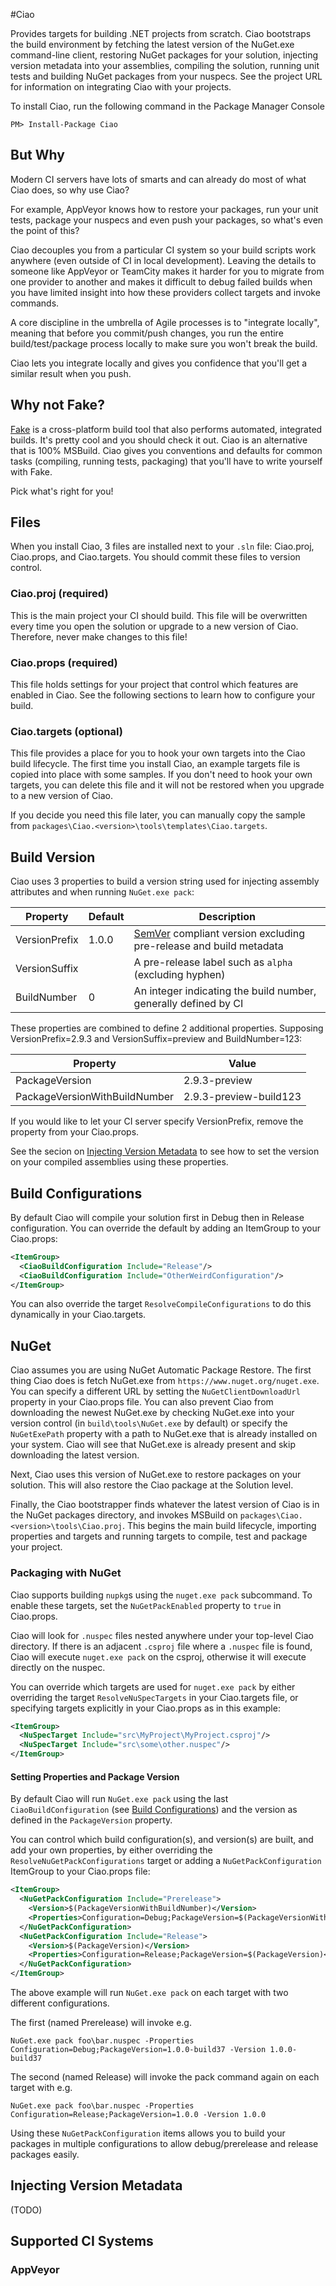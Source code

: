 #Ciao

Provides targets for building .NET projects from scratch. Ciao bootstraps the build environment
by fetching the latest version of the NuGet.exe command-line client, restoring NuGet packages
for your solution, injecting version metadata into your assemblies, compiling the solution,
running unit tests and building NuGet packages from your nuspecs. See the project URL
for information on integrating Ciao with your projects.

To install Ciao, run the following command in the Package Manager Console

```
PM> Install-Package Ciao
```

## But Why

Modern CI servers have lots of smarts and can already do most of what Ciao does, so why use Ciao?

For example, AppVeyor knows how to restore your packages, run your unit tests, package your nuspecs and
even push your packages, so what's even the point of this?

Ciao decouples you from a particular CI system so your build scripts work anywhere (even outside of CI
in local development). Leaving the details to someone like AppVeyor or TeamCity makes it harder for you
to migrate from one provider to another and makes it difficult to debug failed builds when you have limited
insight into how these providers collect targets and invoke commands.

A core discipline in the umbrella of Agile processes is to "integrate locally", meaning that before you
commit/push changes, you run the entire build/test/package process locally to make sure you won't break
the build.

Ciao lets you integrate locally and gives you confidence that you'll get a similar result when you push.

## Why not Fake?

[Fake](http://fsharp.github.io/FAKE/) is a cross-platform build tool that also performs automated, integrated
builds. It's pretty cool and you should check it out. Ciao is an alternative that is 100% MSBuild. Ciao gives
you conventions and defaults for common tasks (compiling, running tests, packaging) that you'll have to write
yourself with Fake.

Pick what's right for you!

## Files

When you install Ciao, 3 files are installed next to your `.sln` file: Ciao.proj, Ciao.props, and Ciao.targets.
You should commit these files to version control.

### Ciao.proj (required)

This is the main project your CI should build. This file will be overwritten every time
you open the solution or upgrade to a new version of Ciao. Therefore, never make
changes to this file!

### Ciao.props (required)

This file holds settings for your project that control which features are enabled in Ciao.
See the following sections to learn how to configure your build.

### Ciao.targets (optional)

This file provides a place for you to hook your own targets into the Ciao build lifecycle.
The first time you install Ciao, an example targets file is copied into place with some
samples. If you don't need to hook your own targets, you can delete this file and it will
not be restored when you upgrade to a new version of Ciao.

If you decide you need this file later, you can manually copy the sample from `packages\Ciao.<version>\tools\templates\Ciao.targets`.

## Build Version

Ciao uses 3 properties to build a version string used for injecting assembly attributes and when
running `NuGet.exe pack`:

Property      | Default | Description
--------      | ------- | -----------
VersionPrefix | 1.0.0   | [SemVer](http://semver.org/) compliant version excluding pre-release and build metadata
VersionSuffix |         | A pre-release label such as `alpha` (excluding hyphen)
BuildNumber   | 0       | An integer indicating the build number, generally defined by CI

These properties are combined to define 2 additional properties. Supposing VersionPrefix=2.9.3 and
VersionSuffix=preview and BuildNumber=123:

Property      | Value
--------      | -----
PackageVersion| 2.9.3-preview
PackageVersionWithBuildNumber| 2.9.3-preview-build123

If you would like to let your CI server specify VersionPrefix, remove the property from
your Ciao.props.

See the secion on [Injecting Version Metadata](#injecting-version-metadata) to see how to
set the version on your compiled assemblies using these properties.

## Build Configurations

By default Ciao will compile your solution first in Debug then in Release configuration.
You can override the default by adding an ItemGroup to your Ciao.props:

```xml
<ItemGroup>
  <CiaoBuildConfiguration Include="Release"/>
  <CiaoBuildConfiguration Include="OtherWeirdConfiguration"/>
</ItemGroup>
```

You can also override the target `ResolveCompileConfigurations` to do this dynamically in your
Ciao.targets.

## NuGet

Ciao assumes you are using NuGet Automatic Package Restore. The first thing Ciao does is
fetch NuGet.exe from `https://www.nuget.org/nuget.exe`. You can specify a different URL by
setting the `NuGetClientDownloadUrl` property in your Ciao.props file. You can also prevent
Ciao from downloading the newest NuGet.exe by checking NuGet.exe into your version control
(in `build\tools\NuGet.exe` by default) or specify the `NuGetExePath` property with a path
to NuGet.exe that is already installed on your system. Ciao will see that NuGet.exe is already
present and skip downloading the latest version.

Next, Ciao uses this version of NuGet.exe to restore packages on your solution. This will also
restore the Ciao package at the Solution level.

Finally, the Ciao bootstrapper finds whatever the latest version of Ciao is in the NuGet packages
directory, and invokes MSBuild on `packages\Ciao.<version>\tools\Ciao.proj`. This begins the main
build lifecycle, importing properties and targets and running targets to compile, test and package
your project.

### Packaging with NuGet

Ciao supports building `nupkg`s using the `nuget.exe pack` subcommand. To enable these targets,
set the `NuGetPackEnabled` property to `true` in Ciao.props.

Ciao will look for `.nuspec` files nested anywhere under your top-level Ciao directory. If there
is an adjacent `.csproj` file where a `.nuspec` file is found, Ciao will execute `nuget.exe pack`
on the csproj, otherwise it will execute directly on the nuspec.

You can override which targets are used for `nuget.exe pack` by either overriding the target
`ResolveNuSpecTargets` in your Ciao.targets file, or specifying targets explicitly in your
Ciao.props as in this example:

```xml
<ItemGroup>
  <NuSpecTarget Include="src\MyProject\MyProject.csproj"/>
  <NuSpecTarget Include="src\some\other.nuspec"/>
</ItemGroup>
```

#### Setting Properties and Package Version

By default Ciao will run `NuGet.exe pack` using the last `CiaoBuildConfiguration` (see [Build Configurations](#build-configurations)) and the version as defined in the `PackageVersion`
property.

You can control which build configuration(s), and version(s) are built, and add your own
properties, by either overriding the `ResolveNuGetPackConfigurations` target or adding a `NuGetPackConfiguration` ItemGroup to your Ciao.props file:

```xml
<ItemGroup>
  <NuGetPackConfiguration Include="Prerelease">
    <Version>$(PackageVersionWithBuildNumber)</Version>
    <Properties>Configuration=Debug;PackageVersion=$(PackageVersionWithBuildNumber)</Properties>
  </NuGetPackConfiguration>
  <NuGetPackConfiguration Include="Release">
    <Version>$(PackageVersion)</Version>
    <Properties>Configuration=Release;PackageVersion=$(PackageVersion)</Properties>
  </NuGetPackConfiguration>
</ItemGroup>
```

The above example will run `NuGet.exe pack` on each target with two different configurations.

The first (named Prerelease) will invoke e.g.

```
NuGet.exe pack foo\bar.nuspec -Properties Configuration=Debug;PackageVersion=1.0.0-build37 -Version 1.0.0-build37
```

The second (named Release) will invoke the pack command again on each target with e.g.

```
NuGet.exe pack foo\bar.nuspec -Properties Configuration=Release;PackageVersion=1.0.0 -Version 1.0.0
```

Using these `NuGetPackConfiguration` items allows you to build your packages in multiple configurations
to allow debug/prerelease and release packages easily.

## Injecting Version Metadata

(TODO)

## Supported CI Systems

### AppVeyor
